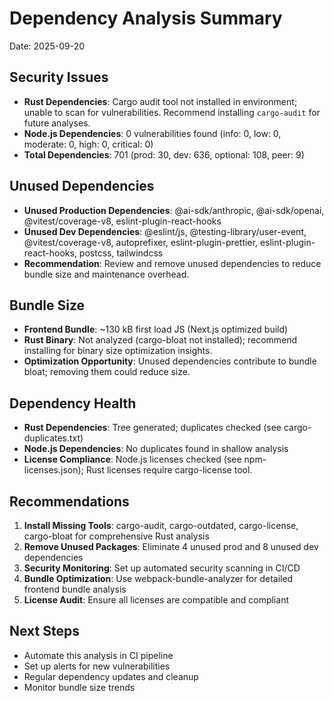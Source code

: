 # Dependency Analysis Summary
Date: 2025-09-20

## Security Issues
- **Rust Dependencies**: Cargo audit tool not installed in environment; unable to scan for vulnerabilities. Recommend installing `cargo-audit` for future analyses.
- **Node.js Dependencies**: 0 vulnerabilities found (info: 0, low: 0, moderate: 0, high: 0, critical: 0)
- **Total Dependencies**: 701 (prod: 30, dev: 636, optional: 108, peer: 9)

## Unused Dependencies
- **Unused Production Dependencies**: @ai-sdk/anthropic, @ai-sdk/openai, @vitest/coverage-v8, eslint-plugin-react-hooks
- **Unused Dev Dependencies**: @eslint/js, @testing-library/user-event, @vitest/coverage-v8, autoprefixer, eslint-plugin-prettier, eslint-plugin-react-hooks, postcss, tailwindcss
- **Recommendation**: Review and remove unused dependencies to reduce bundle size and maintenance overhead.

## Bundle Size
- **Frontend Bundle**: ~130 kB first load JS (Next.js optimized build)
- **Rust Binary**: Not analyzed (cargo-bloat not installed); recommend installing for binary size optimization insights.
- **Optimization Opportunity**: Unused dependencies contribute to bundle bloat; removing them could reduce size.

## Dependency Health
- **Rust Dependencies**: Tree generated; duplicates checked (see cargo-duplicates.txt)
- **Node.js Dependencies**: No duplicates found in shallow analysis
- **License Compliance**: Node.js licenses checked (see npm-licenses.json); Rust licenses require cargo-license tool.

## Recommendations
1. **Install Missing Tools**: cargo-audit, cargo-outdated, cargo-license, cargo-bloat for comprehensive Rust analysis
2. **Remove Unused Packages**: Eliminate 4 unused prod and 8 unused dev dependencies
3. **Security Monitoring**: Set up automated security scanning in CI/CD
4. **Bundle Optimization**: Use webpack-bundle-analyzer for detailed frontend bundle analysis
5. **License Audit**: Ensure all licenses are compatible and compliant

## Next Steps
- Automate this analysis in CI pipeline
- Set up alerts for new vulnerabilities
- Regular dependency updates and cleanup
- Monitor bundle size trends